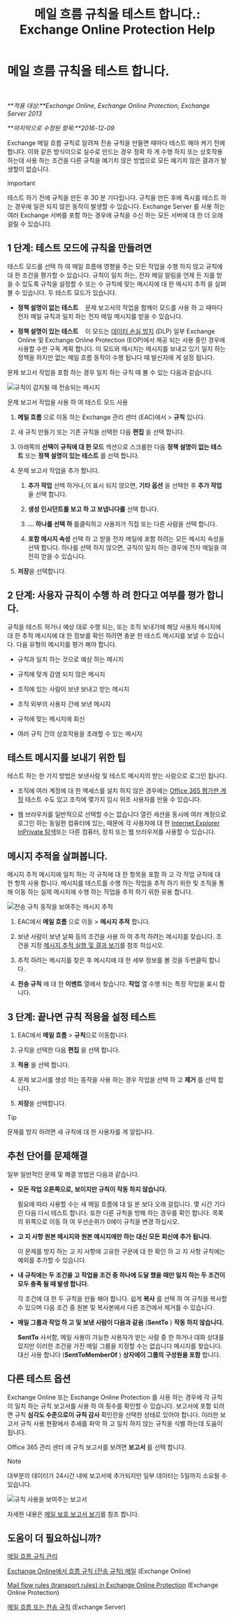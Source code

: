 ﻿---
title: '메일 흐름 규칙을 테스트 합니다.: Exchange Online Protection Help'
TOCTitle: 메일 흐름 규칙을 테스트 합니다.
ms:assetid: 3d949e2a-8ba4-4261-8cfb-736fd2446ea1
ms:mtpsurl: https://technet.microsoft.com/ko-kr/library/Dn831862(v=EXCHG.150)
ms:contentKeyID: 63145428
ms.date: 05/23/2018
mtps_version: v=EXCHG.150
ms.translationtype: MT
---

# 메일 흐름 규칙을 테스트 합니다.

 

_**적용 대상:**Exchange Online, Exchange Online Protection, Exchange Server 2013_

_**마지막으로 수정된 항목:**2016-12-09_

Exchange 메일 흐름 규칙로 알려져 전송 규칙을 만들면 때마다 테스트 해야 켜기 전에 합니다. 이와 같은 방식이으로 실수로 만드는 경우 정확 하 게 수행 하지 또는 상호작용 하는데 사용 하는 조건을 다른 규칙을 예기치 않은 방법으로 모든 예기치 않은 결과가 발생할이 없습니다.


> [!IMPORTANT]
> 테스트 하기 전에 규칙을 만든 후 30 분 기다립니다. 규칙을 만든 후에 즉시를 테스트 하는 경우에 일관 되지 않은 동작이 발생할 수 있습니다. Exchange Server 를 사용 하는 여러 Exchange 서버를 포함 하는 경우에 규칙을 수신 하는 모든 서버에 대 한 더 오래 걸릴 수 있습니다.



## 1 단계: 테스트 모드에 규칙을 만들려면

테스트 모드를 선택 하 여 메일 흐름에 영향을 주는 모든 작업을 수행 하지 않고 규칙에 대 한 조건을 평가할 수 있습니다. 규칙이 일치 하는, 전자 메일 알림을 언제 든 지를 받을 수 있도록 규칙을 설정할 수 또는 수 규칙에 맞는 메시지에 대 한 메시지 추적 을 살펴볼 수 있습니다. 두 테스트 모드가 있습니다.

  - **정책 설명이 없는 테스트**    문제 보고서의 작업을 함께이 모드를 사용 하 고 때마다 전자 메일 규칙과 일치 하는 전자 메일 메시지를 받을 수 있습니다.

  - **정책 설명이 있는 테스트**    이 모드는 [데이터 손실 방지](technical-overview-of-dlp-data-loss-prevention-in-exchange.md) (DLP) 일부 Exchange Online 및 Exchange Online Protection (EOP)에서 제공 되는 사용 중인 경우에 사용할 수만 구독 계획 합니다. 이 모드와 메시지는 메시지를 보내고 있기 일치 하는 정책을 하지만 없는 메일 흐름 동작이 수행 됩니다 때 발신자에 게 설정 됩니다.

문제 보고서 작업을 포함 하는 경우 일치 하는 규칙 때 볼 수 있는 다음과 같습니다.

![규칙이 감지될 때 전송되는 메시지](images/Dn831862.c1a2db60-3fb9-4ddc-86d5-1757e2250f59(EXCHG.150).png "규칙이 감지될 때 전송되는 메시지")

문제 보고서 작업을 사용 하 여 테스트 모드 사용

1.  **메일 흐름** 으로 이동 하는 Exchange 관리 센터 (EAC)에서 \> **규칙** 입니다.

2.  새 규칙 만들기 또는 기존 규칙을 선택한 다음 **편집** 을 선택 합니다.

3.  아래쪽의 **선택이 규칙에 대 한 모드** 섹션으로 스크롤한 다음 **정책 설명이 없는 테스트** 또는 **정책 설명이 있는 테스트** 를 선택 합니다.

4.  문제 보고서 작업을 추가 합니다.
    
    1.  **추가 작업** 선택 하거나,이 표시 되지 않으면, **기타 옵션** 을 선택한 후 **추가 작업** 을 선택 합니다.
    
    2.  **생성 인시던트를 보고 하 고 보냅니다를** 선택 합니다.
    
    3.  **... 하나를 선택 하** 를클릭하고 사용자가 직접 또는 다른 사람을 선택 합니다.
    
    4.  **포함 메시지 속성** 선택 하 고 받을 전자 메일에 포함 하려는 모든 메시지 속성을 선택 합니다. 하나를 선택 하지 않으면, 규칙이 일치 하는 경우에 전자 메일을 여전히 얻을 수 있습니다.

5.  **저장**을 선택합니다.

## 2 단계: 사용자 규칙이 수행 하 려 한다고 여부를 평가 합니다.

규칙을 테스트 하거나 예상 대로 수행 되는, 또는 조직 보내기에 해당 사용자 메시지에 대 한 추적 메시지에 대 한 정보를 확인 하려면 충분 한 테스트 메시지를 보낼 수 있습니다. 다음 유형의 메시지를 평가 해야 합니다.

  - 규칙과 일치 하는 것으로 예상 하는 메시지

  - 규칙에 맞게 감염 되지 않은 메시지

  - 조직에 있는 사람이 보낸 보내고 받는 메시지

  - 조직 외부의 사용자 간에 보낸 메시지

  - 규칙에 맞는 메시지에 회신

  - 여러 규칙 간의 상호작용을 초래할 수 있는 메시지

## 테스트 메시지를 보내기 위한 팁

테스트 하는 한 가지 방법은 보낸사람 및 테스트 메시지의 받는 사람으로 로그인 됩니다.

  - 조직에 여러 계정에 대 한 액세스를 설치 하지 않은 경우에는 [Office 365 평가판 계정](https://go.microsoft.com/fwlink/p/?linkid=402791) 테스트 수도 있고 조직에 몇가지 임시 위조 사용자를 만들 수 있습니다.

  - 웹 브라우저를 일반적으로 선택할 수는 없습니다 열린 세션을 동시에 여러 계정으로 로그인 하는 동일한 컴퓨터에 있는, 때문에 각 사용자에 대 한 [Internet Explorer InPrivate 탐색](https://go.microsoft.com/fwlink/p/?linkid=402784)또는 다른 컴퓨터, 장치 또는 웹 브라우저를 사용할 수 있습니다.

## 메시지 추적을 살펴봅니다.

메시지 추적 메시지에 일치 하는 각 규칙에 대 한 항목을 포함 하 고 각 작업 규칙에 대 한 항목 사용 합니다. 메시지를 테스트를 수행 하는 작업을 추적 하기 위한 및 조직을 통해 이동 하는 실제 메시지에 수행 하는 작업을 추적 하기 위한 유용 합니다.

![전송 규칙 동작을 보여주는 메시지 추적](images/Dn831862.64179f28-5c8c-421b-b630-cc1f7de9a34f(EXCHG.150).png "전송 규칙 동작을 보여주는 메시지 추적")

1.  EAC에서 **메일 흐름** 으로 이동 \> **메시지 추적** 합니다.

2.  보낸 사람이 보낸 날짜 등의 조건을 사용 하 여 추적 하려는 메시지를 찾습니다. 조건을 지정 [메시지 추적 실행 및 결과 보기](https://technet.microsoft.com/ko-kr/library/jj200712\(v=exchg.150\))를 참조 하십시오.

3.  추적 하려는 메시지를 찾은 후 메시지에 대 한 세부 정보를 볼 것을 두번클릭 합니다.

4.  **전송 규칙** 에 대 한 **이벤트** 열에서 찾습니다. **작업** 열 수행 되는 특정 작업을 표시 합니다.

## 3 단계: 끝나면 규칙 적용을 설정 테스트

1.  EAC에서 **메일 흐름** \> **규칙**으로 이동합니다.

2.  규칙을 선택한 다음 **편집** 을 선택 합니다.

3.  **적용** 을 선택 합니다.

4.  문제 보고서를 생성 하는 동작을 사용 하는 경우 작업을 선택 하 고 **제거** 를 선택 합니다.

5.  **저장**을 선택합니다.


> [!TIP]
> 문제를 방지 하려면 새 규칙에 대 한 사용자를 게 알립니다.



## 추천 단어를 문제해결

일부 일반적인 문제 및 해결 방법은 다음과 같습니다.

  - **모든 작업 오른쪽으로, 보이지만 규칙이 작동 하지 않습니다.**
    
    필요에 따라 사용할 수는 새 메일 흐름에 대 일 분 보다 오래 걸립니다. 몇 시간 기다린 다음 다시 테스트 합니다. 또한 다른 규칙을 방해 하는 경우를 확인 합니다. 목록의 위쪽으로 이동 하 여 우선순위가 0에이 규칙을 변경 하십시오.

  - **고 지 사항 원본 메시지와 원본 메시지에만 하는 대신 모든 회신에 추가 됩니다.**
    
    이 문제를 방지 하는 고 지 사항에 고유한 구문에 대 한 확인 하 고 지 사항 규칙에는 예외를 추가할 수 있습니다.

  - **내 규칙에는 두 조건을 고 작업을 조건 중 하나에 도달 했을 때만 일치 하는 두 조건이 모두 충족 될 때 발생 합니다.**
    
    각 조건에 대 한 두 규칙을 만들 해야 합니다. 쉽게 **복사** 를 선택 하 여 규칙을 복사할 수 있으며 다음 조건 중 원본 및 복사본에서 다른 조건에서 제거를 수 있습니다.

  - **메일 그룹과 작업 하 고 및** **보낸 사람이 다음과 같음** (**SentTo** ) **작동 하지 않습니다.**
    
    **SentTo** 사서함, 메일 사용이 가능한 사용자가 받는 사람 중 한 하거나 대화 상대를 있지만 이러한 조건을 가진 메일 그룹을 지정할 수는 없습니다 메시지를 찾습니다. 대신 사용 합니다 (**SentToMemberOf** ) **상자에이 그룹의 구성원을 포함** 합니다.

## 다른 테스트 옵션

Exchange Online 또는 Exchange Online Protection 를 사용 하는 경우에 각 규칙이 일치 하는 규칙 보고서를 사용 하 여 횟수를 확인할 수 있습니다. 보고서에 포함 되려면 규칙 **심각도 수준으로이 규칙 감사** 확인란을 선택한 상태로 있어야 합니다. 이러한 보고서 규칙 사용 현황에서 추세를 파악 하 고 일치 하지 않는 규칙을 식별 하는데 도움이 됩니다.

Office 365 관리 센터 에 규칙 보고서를 보려면 **보고서** 를 선택 합니다.


> [!NOTE]
> 대부분의 데이터가 24시간 내에 보고서에 추가되지만 일부 데이터는 5일까지 소요될 수 있습니다.



![규칙 사용을 보여주는 보고서](images/Dn831862.df5bf202-741d-432a-b71d-b37143f0ec0a(EXCHG.150).png "규칙 사용을 보여주는 보고서")

자세한 내용은 [메일 보호 보고서 보기](https://go.microsoft.com/fwlink/p/?linkid=402958)를 참조 합니다.

## 도움이 더 필요하십니까?

[메일 흐름 규칙 관리](manage-mail-flow-rules-exchange-2013-help.md)

[Exchange Online에서 흐름 규칙 (전송 규칙) 메일](https://technet.microsoft.com/ko-kr/library/jj919238\(v=exchg.150\)) (Exchange Online)

[Mail flow rules (transport rules) in Exchange Online Protection](https://technet.microsoft.com/ko-kr/library/dn271424\(v=exchg.150\)) (Exchange Online Protection)

[메일 흐름 또는 전송 규칙](mail-flow-rules-transport-rules-in-exchange-2013-exchange-2013-help.md) (Exchange Server)


